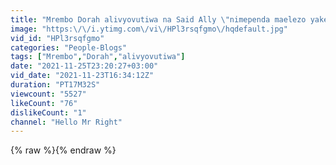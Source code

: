 ```yaml
---
title: "Mrembo Dorah alivyovutiwa na Said Ally \"nimependa maelezo yake\" ||Hellow mr right (part 2 final)"
image: "https:\/\/i.ytimg.com\/vi\/HPl3rsqfgmo\/hqdefault.jpg"
vid_id: "HPl3rsqfgmo"
categories: "People-Blogs"
tags: ["Mrembo","Dorah","alivyovutiwa"]
date: "2021-11-25T23:20:27+03:00"
vid_date: "2021-11-23T16:34:12Z"
duration: "PT17M32S"
viewcount: "5527"
likeCount: "76"
dislikeCount: "1"
channel: "Hello Mr Right"
---
```

{% raw %}{% endraw %}
